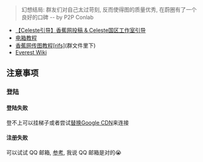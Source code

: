 > 幻想结局: 群友们对自己太过苛刻, 反而使得图的质量优秀, 在蔚圈有了一个良好的口碑 -- by P2P Conlab

* [【Celeste引导】香蕉网投稿 & Celeste国区工作室引导](https://www.bilibili.com/video/BV1NFpoeSEKt)
* [电箱教程](https://www.bilibili.com/video/BV1sK411o79u)
* [香蕉网传图教程[rifs]]()(群文件里下)
* [Everest Wiki](https://github.com/EverestAPI/Resources/wiki/Uploading-Mods)

## 注意事项

### 登陆

#### 登陆失败
登不上可以挂梯子或者尝试[替换Google CDN](https://www.bilibili.com/opus/959792914272092167)来连接

#### 注册失败

可以试试 QQ 邮箱, [参考](https://tieba.baidu.com/p/8879322824), 我说 QQ 邮箱是对的😭
